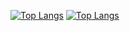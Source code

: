 [![Top Langs](https://github-readme-stats.vercel.app/api/top-langs/?username=anteroul&layout=compact&theme=merko&langs_count=8)](https://github.com/anuraghazra/github-readme-stats#gh-dark-mode-only)
[![Top Langs](https://github-readme-stats.vercel.app/api/top-langs/?username=anteroul&layout=compact&theme=default&langs_count=8)](https://github.com/anuraghazra/github-readme-stats#gh-light-mode-only)
